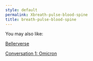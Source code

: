 ```yaml
---
style: default
permalink: Xbreath-pulse-blood-spine
title: breath-pulse-blood-spine
---
```

You may also like:

[Bellerverse](http://scp-wiki.net/bellerverse)

[Conversation 1: Omicron](http://scp-wiki.net/conversation-1-omicron)
